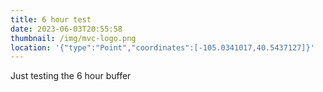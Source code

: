 ```yaml
---
title: 6 hour test
date: 2023-06-03T20:55:58
thumbnail: /img/mvc-logo.png
location: '{"type":"Point","coordinates":[-105.0341017,40.5437127]}'
---
```

Just testing the 6 hour buffer